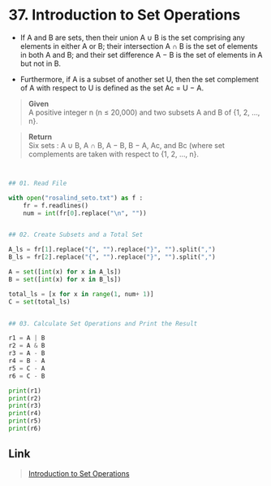 # 37. Introduction to Set Operations

* If A and B are sets, then their union A ∪ B is the set comprising any elements in either A or B; 
their intersection A ∩ B is the set of elements in both A and B; 
and their set difference A − B is the set of elements in A but not in B.

* Furthermore, if A is a subset of another set U, then the set complement of A with respect to U is defined as the set Ac = U − A.


> **Given**    
> A positive integer n (n ≤ 20,000) and two subsets A and B of {1, 2, …, n}.

> **Return**    
> Six sets : A ∪ B, A ∩ B, A − B, B − A, Ac, and Bc (where set complements are taken with respect to {1, 2, …, n}.


```python


## 01. Read File

with open("rosalind_seto.txt") as f :
	fr = f.readlines()
	num = int(fr[0].replace("\n", ""))


## 02. Create Subsets and a Total Set

A_ls = fr[1].replace("{", "").replace("}", "").split(",")
B_ls = fr[2].replace("{", "").replace("}", "").split(",")

A = set([int(x) for x in A_ls])
B = set([int(x) for x in B_ls])

total_ls = [x for x in range(1, num+ 1)]
C = set(total_ls)


## 03. Calculate Set Operations and Print the Result

r1 = A | B
r2 = A & B
r3 = A - B
r4 = B - A
r5 = C - A
r6 = C - B

print(r1)
print(r2)
print(r3)
print(r4)
print(r5)
print(r6)

```


## Link

> [Introduction to Set Operations](http://rosalind.info/problems/seto/)
